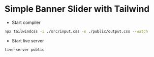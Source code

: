 # Simple Banner Slider with Tailwind

- Start compiler

```sh
npx tailwindcss -i ./src/input.css -o ./public/output.css --watch
```

- Start live server

```sh
live-server public
```